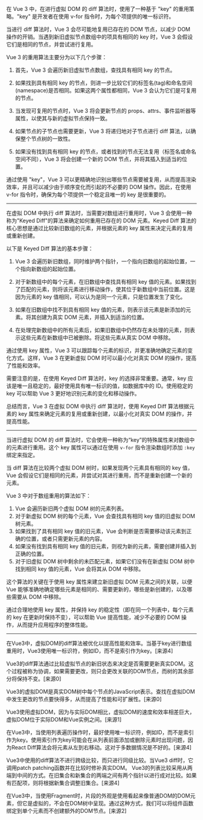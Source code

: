 
在 Vue 3 中，在进行虚拟 DOM 的 diff 算法时，使用了一种基于 "key" 的重用策略。"key" 是开发者在使用 v-for 指令时，为每个项提供的唯一标识符。

当进行 diff 算法时，Vue 3 会尽可能地复用已存在的 DOM 节点，以减少 DOM 操作的开销。当遇到新旧虚拟节点数组中的项具有相同的 key 时，Vue 3 会假设它们是相同的节点，并尝试进行复用。

Vue 3 的重用算法主要分为以下几个步骤：

1.  首先，Vue 3 会遍历新旧虚拟节点数组，查找具有相同 key 的节点。
    
2.  如果找到具有相同 key 的节点，则进一步比较它们的标签名(tag)和命名空间(namespace)是否相同。如果这两个属性都相同，Vue 3 会认为它们是可复用的节点。
    
3.  当发现可复用的节点时，Vue 3 将会更新节点的 props、attrs、事件监听器等属性，以使其与新的虚拟节点保持一致。
    
4.  如果节点的子节点也需要更新，Vue 3 将递归地对子节点进行 diff 算法，以确保整个节点树的一致性。
    
5.  如果没有找到具有相同 key 的节点，或者找到的节点无法复用（标签名或命名空间不同），Vue 3 将会创建一个新的 DOM 节点，并将其插入到适当的位置。
    

通过使用 "key"，Vue 3 可以更精确地识别出哪些节点需要被复用，从而提高渲染效率，并且可以减少由于顺序变化而引起的不必要的 DOM 操作。因此，在使用 v-for 指令时，确保为每个项提供一个稳定且唯一的 key 是很重要的。  

---
在虚拟 DOM 中执行 diff 算法时，当需要对数组进行重用时，Vue 3 会使用一种称为"Keyed Diff"的算法来确定如何重用已存在的 DOM 元素。Keyed Diff 算法的核心思想是通过比较新旧数组的元素，并根据元素的 key 属性来决定元素的复用或重新创建。

以下是 Keyed Diff 算法的基本步骤：

1.  Vue 3 会遍历新旧数组，同时维护两个指针，一个指向旧数组的起始位置，一个指向新数组的起始位置。
    
2.  对于新数组中的每个元素，在旧数组中查找具有相同 key 值的元素。如果找到了匹配的元素，则将该元素进行移动操作，使其位于新数组中当前位置。这是因为元素的 key 值相同，可以认为是同一个元素，只是位置发生了变化。
    
3.  如果在旧数组中找不到具有相同 key 值的元素，则表示该元素是新添加的元素。将其创建为真实 DOM 元素，并插入到适当的位置。
    
4.  在处理完新数组中的所有元素后，如果旧数组中仍然存在未处理的元素，则表示这些元素在新数组中已被删除。将这些元素从真实 DOM 中移除。
    

通过使用 key 属性，Vue 3 可以跟踪每个元素的标识，并更准确地确定元素的变化方式。这样，Vue 3 在更新虚拟 DOM 时可以最小化对真实 DOM 的操作，提高了性能和效率。

需要注意的是，在使用 Keyed Diff 算法时，key 的选择非常重要。通常，key 应该是唯一且稳定的，最好使用具有唯一标识的值，如数据库中的 ID。使用稳定的 key 可以帮助 Vue 3 更好地识别元素的变化和移动操作。

总结而言，Vue 3 在虚拟 DOM 中执行 diff 算法时，使用 Keyed Diff 算法根据元素的 key 属性来确定元素的复用或重新创建，以最小化对真实 DOM 的操作，并提高性能。

---
当进行虚拟 DOM 的 diff 算法时，它会使用一种称为“key”的特殊属性来对数组中的元素进行重用。这个 key 属性可以通过在使用 `v-for` 指令渲染数组时添加 `:key` 绑定来指定。

当 diff 算法在比较两个虚拟 DOM 树时，如果发现两个元素具有相同的 key 值，Vue 会假设它们是相同的元素，并尝试对其进行重用，而不是重新创建一个新的元素。

Vue 3 中对于数组重用的算法如下：

1.  Vue 会遍历新旧两个虚拟 DOM 树的元素列表。
2.  对于新虚拟 DOM 树的每个元素，Vue 会查找具有相同 key 值的旧虚拟 DOM 树元素。
3.  如果找到了具有相同 key 值的旧元素，Vue 会判断是否需要移动该元素到正确的位置，或者只需更新元素的内容。
4.  如果没有找到具有相同 key 值的旧元素，则视为新的元素，需要创建并插入到正确的位置。
5.  对于旧虚拟 DOM 树中剩余的未匹配元素，如果它们没有在新虚拟 DOM 树中找到相同 key 值的元素，Vue 会将其从 DOM 中移除。

这个算法的关键在于使用 key 属性来建立新旧虚拟 DOM 元素之间的关联，以便 Vue 能够准确地确定哪些元素是相同的、需要更新的，哪些是新创建的，以及哪些需要从 DOM 中移除。

通过合理地使用 key 属性，并保持 key 的稳定性（即在同一个列表中，每个元素的 key 在更新时保持不变），可以帮助 Vue 提高性能，减少不必要的 DOM 操作，从而提升应用程序的整体性能。

---

在Vue3中，虚拟DOM的diff算法被优化以提高性能和效率。当基于key进行数组重用时，Vue3使用唯一标识符，例如ID，而不是索引作为key。[来源4]

Vue3的diff算法通过比较虚拟节点的新旧状态来决定是否需要更新真实DOM。这个过程被称为协调，如果需要更改，则只会更改关联的DOM节点，而树的其余部分将保持不变。[来源0]

Vue3的虚拟DOM是真实DOM树中每个节点的JavaScript表示。查找在虚拟DOM中发生更改的节点要快得多，从而提高了性能和可扩展性。[来源0]

Vue3使用虚拟DOM，因为与实际DOM相比，虚拟DOM的速度和效率相差巨大，虚拟DOM位于实际DOM和Vue实例之间。[来源1]

在Vue3中，当使用列表遍历操作时，最好使用唯一标识符，例如ID，而不是索引作为key。使用索引作为key可能会在从列表前面添加或删除元素时出现问题，因为React Diff算法会将元素从左到右移动。这对于多数据情况是不好的。[来源4]

Vue3中使用的diff算法不进行跨级比较，而只进行同级比较。当Vue3 diff时，它调用patch patching函数并在比较时修补真实DOM。 Vue3的列表比较采用从两端到中间的方式。在旧集合和新集合的两端之间有两个指针以进行成对比较。如果有匹配项，则将根据新集合调整旧集合。[来源4]

在Vue3中，当使用Fragment时，片段的外观是使用看起来像普通DOM的DOM元素，但它是虚拟的，不会在DOM树中呈现。通过这种方式，我们可以将组件函数绑定到单个元素而不创建额外的DOM节点。[来源2]